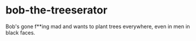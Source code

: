 # bob-the-treeserator
Bob's gone f**ing mad and wants to plant trees everywhere, even in men in black faces.
